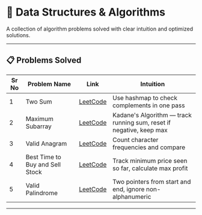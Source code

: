 # 🧩 Data Structures & Algorithms

A collection of algorithm problems solved with clear intuition and optimized solutions.

---

## 📋 Problems Solved

| Sr No | Problem Name | Link | Intuition |
|-------|--------------|------|-----------|
| 1 | Two Sum | [LeetCode](https://leetcode.com/problems/two-sum/) | Use hashmap to check complements in one pass |
| 2 | Maximum Subarray | [LeetCode](https://leetcode.com/problems/maximum-subarray/) | Kadane's Algorithm — track running sum, reset if negative, keep max |
| 3 | Valid Anagram | [LeetCode](https://leetcode.com/problems/valid-anagram/) | Count character frequencies and compare |
| 4 | Best Time to Buy and Sell Stock | [LeetCode](https://leetcode.com/problems/best-time-to-buy-and-sell-stock/) | Track minimum price seen so far, calculate max profit |
| 5 | Valid Palindrome | [LeetCode](https://leetcode.com/problems/valid-palindrome/) | Two pointers from start and end, ignore non-alphanumeric |


---

